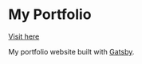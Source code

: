 # My Portfolio

[Visit here](https://yumietsuzuki.netlify.app/)


My portfolio website built with [Gatsby](https://www.gatsbyjs.com/).  



